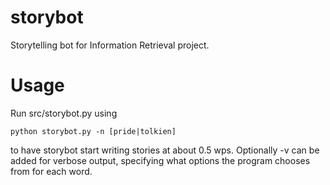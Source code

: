 # storybot

Storytelling bot for Information Retrieval project.

# Usage

Run src/storybot.py using
```
python storybot.py -n [pride|tolkien]
```
to have storybot start writing stories at about 0.5 wps. 
Optionally -v can be added for verbose output, specifying what options the program chooses from for each word.
